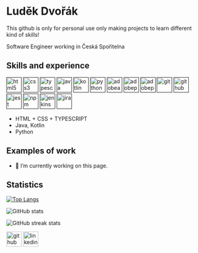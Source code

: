 # Luděk Dvořák
This github is only for personal use only making projects to learn different kind of skills!

Software Engineer working in Česká Spořitelna
## Skills and experience
[<img src='https://cdn.jsdelivr.net/npm/simple-icons@3.0.1/icons/html5.svg' alt='html5' height='40'>]( )  [<img src='https://cdn.jsdelivr.net/npm/simple-icons@3.0.1/icons/css3.svg' alt='css3' height='40'>]( )  [<img src='https://cdn.jsdelivr.net/npm/simple-icons@3.0.1/icons/typescript.svg' alt='typescript' height='40'>]( )  [<img src='https://cdn.jsdelivr.net/npm/simple-icons@3.0.1/icons/java.svg' alt='java' height='40'>]( )  [<img src='https://cdn.jsdelivr.net/npm/simple-icons@3.0.1/icons/kotlin.svg' alt='kotlin' height='40'>]( )  [<img src='https://cdn.jsdelivr.net/npm/simple-icons@3.0.1/icons/python.svg' alt='python' height='40'>]( )  [<img src='https://cdn.jsdelivr.net/npm/simple-icons@3.0.1/icons/adobeaftereffects.svg' alt='adobeaftereffects' height='40'>]( )  [<img src='https://cdn.jsdelivr.net/npm/simple-icons@3.0.1/icons/adobephotoshop.svg' alt='adobephotoshop' height='40'>]( )  [<img src='https://cdn.jsdelivr.net/npm/simple-icons@3.0.1/icons/adobepremierepro.svg' alt='adobepremierepro' height='40'>]( )  [<img src='https://cdn.jsdelivr.net/npm/simple-icons@3.0.1/icons/git.svg' alt='git' height='40'>]( )  [<img src='https://cdn.jsdelivr.net/npm/simple-icons@3.0.1/icons/github.svg' alt='github' height='40'>]( )  [<img src='https://cdn.jsdelivr.net/npm/simple-icons@3.0.1/icons/jest.svg' alt='jest' height='40'>]( )  [<img src='https://cdn.jsdelivr.net/npm/simple-icons@3.0.1/icons/npm.svg' alt='npm' height='40'>]( )  [<img src='https://cdn.jsdelivr.net/npm/simple-icons@3.0.1/icons/jenkins.svg' alt='jenkins' height='40'>]( )  [<img src='https://cdn.jsdelivr.net/npm/simple-icons@3.0.1/icons/jira.svg' alt='jira' height='40'>]( )
* HTML + CSS + TYPESCRIPT
* Java, Kotlin
* Python

## Examples of work

- 🔭 I’m currently working on this page.

## Statistics

[![Top Langs](https://github-readme-stats.vercel.app/api/top-langs/?username=ludekdvorak)](https://github.com/anuraghazra/github-readme-stats)

![GitHub stats](https://github-readme-stats.vercel.app/api?username=ludekdvorak&show_icons=true)  

![GitHub streak stats](https://streak-stats.demolab.com/?user=ludekdvorak)  



[<img src='https://cdn.jsdelivr.net/npm/simple-icons@3.0.1/icons/github.svg' alt='github' height='40'>](https://github.com/https://github.com/ludekdvorak)  [<img src='https://cdn.jsdelivr.net/npm/simple-icons@3.0.1/icons/linkedin.svg' alt='linkedin' height='40'>](https://www.linkedin.com/in/https://www.linkedin.com/in/lud%C4%9Bk-dvo%C5%99%C3%A1k-a0506225b//)  
